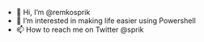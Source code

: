 - 👋 Hi, I’m @remkosprik
- 👀 I’m interested in making life easier using Powershell
- 📫 How to reach me on Twitter @sprik

<!---
remkosprik/remkosprik is a ✨ special ✨ repository because its `README.md` (this file) appears on your GitHub profile.
You can click the Preview link to take a look at your changes.
--->
